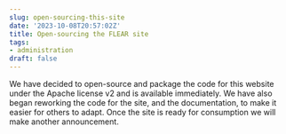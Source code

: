 ```yaml
---
slug: open-sourcing-this-site
date: '2023-10-08T20:57:02Z'
title: Open-sourcing the FLEAR site
tags:
- administration
draft: false
---
```


We have decided to open-source and package the code for this website under the
Apache license v2 and is available immediately. We have also began reworking
the code for the site, and the documentation, to make it easier for others to
adapt. Once the site is ready for consumption we will make another announcement.
